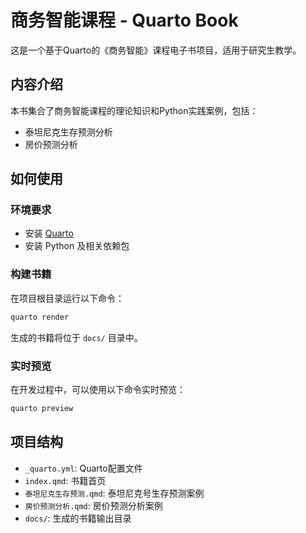 # 商务智能课程 - Quarto Book

这是一个基于Quarto的《商务智能》课程电子书项目，适用于研究生教学。

## 内容介绍

本书集合了商务智能课程的理论知识和Python实践案例，包括：

- 泰坦尼克生存预测分析
- 房价预测分析

## 如何使用

### 环境要求

- 安装 [Quarto](https://quarto.org/docs/get-started/)
- 安装 Python 及相关依赖包

### 构建书籍

在项目根目录运行以下命令：

```bash
quarto render
```

生成的书籍将位于 `docs/` 目录中。

### 实时预览

在开发过程中，可以使用以下命令实时预览：

```bash
quarto preview
```

## 项目结构

- `_quarto.yml`: Quarto配置文件
- `index.qmd`: 书籍首页
- `泰坦尼克生存预测.qmd`: 泰坦尼克号生存预测案例
- `房价预测分析.qmd`: 房价预测分析案例
- `docs/`: 生成的书籍输出目录 